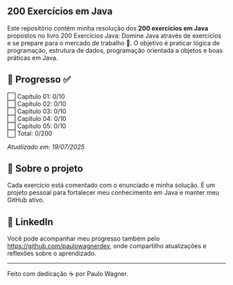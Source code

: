 ## 200 Exercícios em Java

Este repositório contém minha resolução dos **200 exercícios em Java** propostos no livro 200 Exercícios Java: Domine Java através de exercícios e se prepare para o mercado de trabalho 📘. O objetivo é praticar lógica de programação, estrutura de dados, 
programação orientada a objetos e boas práticas em Java.

## 🚀 Progresso ✅

⬜ Capítulo 01: 0/10  
⬜ Capítulo 02: 0/10  
⬜ Capítulo 03: 0/10  
⬜ Capítulo 04: 0/10  
⬜ Capítulo 05: 0/10  
⬜ Total: 0/200

_Atualizado em: 19/07/2025_

## 🧠 Sobre o projeto

Cada exercício está comentado com o enunciado e minha solução. É um projeto pessoal para fortalecer meu conhecimento em Java e manter meu GitHub ativo.

## 💼 LinkedIn

Você pode acompanhar meu progresso também pelo https://github.com/paulowagnerdev, onde compartilho atualizações e reflexões sobre o aprendizado.

---

Feito com dedicação ☕ por Paulo Wagner.
